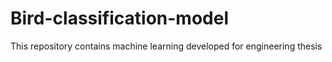 # Bird-classification-model
This repository contains machine learning developed for engineering thesis
